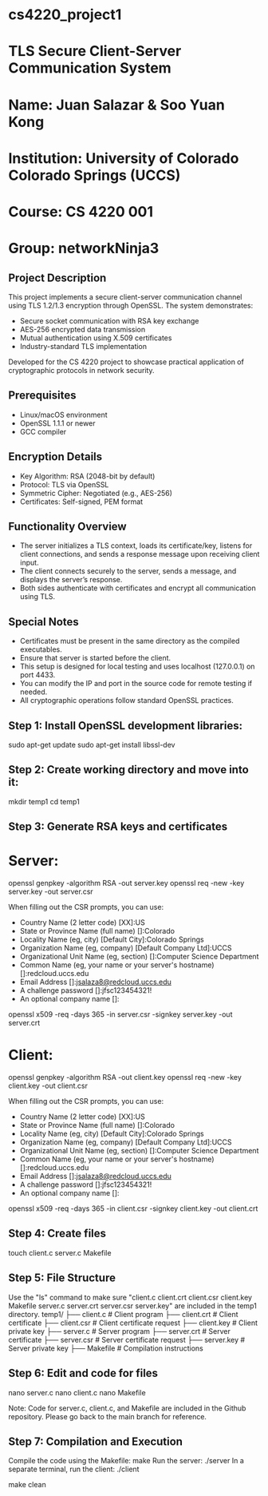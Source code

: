 # cs4220_project1
# TLS Secure Client-Server Communication System

# Name: Juan Salazar & Soo Yuan Kong
# Institution: University of Colorado Colorado Springs (UCCS)
# Course: CS 4220 001
# Group: networkNinja3

## Project Description
This project implements a secure client-server communication channel using TLS 1.2/1.3 encryption through OpenSSL. The system demonstrates:
- Secure socket communication with RSA key exchange
- AES-256 encrypted data transmission
- Mutual authentication using X.509 certificates
- Industry-standard TLS implementation

Developed for the CS 4220 project to showcase practical application of cryptographic protocols in network security.

## Prerequisites
- Linux/macOS environment
- OpenSSL 1.1.1 or newer
- GCC compiler

## Encryption Details
- Key Algorithm: RSA (2048-bit by default)
- Protocol: TLS via OpenSSL
- Symmetric Cipher: Negotiated (e.g., AES-256)
- Certificates: Self-signed, PEM format

## Functionality Overview
- The server initializes a TLS context, loads its certificate/key, listens for client connections, and sends a response message upon receiving client input.
- The client connects securely to the server, sends a message, and displays the server’s response.
- Both sides authenticate with certificates and encrypt all communication using TLS.

## Special Notes
- Certificates must be present in the same directory as the compiled executables.
- Ensure that server is started before the client.
- This setup is designed for local testing and uses localhost (127.0.0.1) on port 4433.
- You can modify the IP and port in the source code for remote testing if needed.
- All cryptographic operations follow standard OpenSSL practices.

## Step 1: Install OpenSSL development libraries:
sudo apt-get update
sudo apt-get install libssl-dev

## Step 2: Create working directory and move into it:
mkdir temp1
cd temp1

## Step 3: Generate RSA keys and certificates
# Server:
openssl genpkey -algorithm RSA -out server.key
openssl req -new -key server.key -out server.csr

When filling out the CSR prompts, you can use:
- Country Name (2 letter code) [XX]:US
- State or Province Name (full name) []:Colorado
- Locality Name (eg, city) [Default City]:Colorado Springs
- Organization Name (eg, company) [Default Company Ltd]:UCCS
- Organizational Unit Name (eg, section) []:Computer Science Department
- Common Name (eg, your name or your server's hostname) []:redcloud.uccs.edu
- Email Address []:jsalaza8@redcloud.uccs.edu
- A challenge password []:jfsc123454321!
- An optional company name []:

openssl x509 -req -days 365 -in server.csr -signkey server.key -out server.crt

# Client:
openssl genpkey -algorithm RSA -out client.key
openssl req -new -key client.key -out client.csr

When filling out the CSR prompts, you can use:
- Country Name (2 letter code) [XX]:US
- State or Province Name (full name) []:Colorado
- Locality Name (eg, city) [Default City]:Colorado Springs
- Organization Name (eg, company) [Default Company Ltd]:UCCS
- Organizational Unit Name (eg, section) []:Computer Science Department
- Common Name (eg, your name or your server's hostname) []:redcloud.uccs.edu
- Email Address []:jsalaza8@redcloud.uccs.edu
- A challenge password []:jfsc123454321!
- An optional company name []:

openssl x509 -req -days 365 -in client.csr -signkey client.key -out client.crt

## Step 4: Create files
touch client.c server.c Makefile

## Step 5: File Structure
Use the "ls" command to make sure "client.c  client.crt  client.csr  client.key  Makefile  server.c  server.crt  server.csr  server.key" are included in the temp1 directory.
temp1/
├── client.c           # Client program
├── client.crt         # Client certificate
├── client.csr         # Client certificate request
├── client.key         # Client private key
├── server.c           # Server program
├── server.crt         # Server certificate
├── server.csr         # Server certificate request
├── server.key         # Server private key
├── Makefile           # Compilation instructions

## Step 6: Edit and code for files
nano server.c
nano client.c
nano Makefile

Note: Code for server.c, client.c, and Makefile are included in the Github repository. Please go back to the main branch for reference.

## Step 7: Compilation and Execution
Compile the code using the Makefile: 
make 
Run the server: 
./server 
In a separate terminal, run the client: 
./client

make clean


